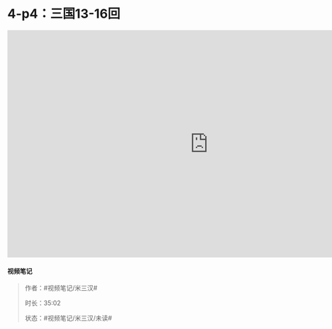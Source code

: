 # 4-p4：三国13-16回

<iframe sandbox="allow-top-navigation-by-user-activation allow-same-origin allow-forms allow-scripts allow-popups" src="https://player.bilibili.com/player.html?bvid=BV1Yo4y167J3&amp;page=4&amp;high_quality=1&amp;as_wide=1&amp;allowfullscreen=true&amp;autoplay=0&amp;t=0" data-src="" border="0" frameborder="no" framespacing="0" allowfullscreen="true" style="height: 513px; width: 903px; pointer-events: none;"></iframe>

#### <span data-type="text" style="text-shadow: 1px 1px var(--b3-theme-surface-lighter), 2px 2px var(--b3-theme-surface-lighter), 3px 3px var(--b3-theme-surface-lighter), 4px 4px var(--b3-theme-surface-lighter);">视频笔记</span>

> 作者：#视频笔记/米三汉#​
>
> 时长：35:02
>
> 状态：#视频笔记/米三汉/未读#​

‍
